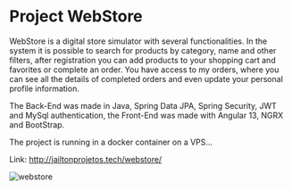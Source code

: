 # Project WebStore

WebStore is a digital store simulator with several functionalities. In the system it is possible to search for products by category, name and other filters, after registration you can add products to your shopping cart and favorites or complete an order. You have access to my orders, where you can see all the details of completed orders and even update your personal profile information.

The Back-End was made in Java, Spring Data JPA, Spring Security, JWT and MySql authentication, the Front-End was made with Angular 13, NGRX and BootStrap.

The project is running in a docker container on a VPS...

Link: http://jailtonprojetos.tech/webstore/

![webstore](https://user-images.githubusercontent.com/90009939/231233650-8d8d1c99-4ead-4cf6-a015-0b16266df3f0.png)


